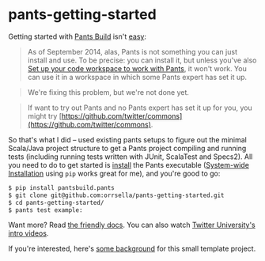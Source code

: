 # pants-getting-started

Getting started with [Pants Build](https://pantsbuild.github.io/) isn't [easy](https://pantsbuild.github.io/install.html):

> As of September 2014, alas, Pants is not something you can just install and use. To be precise: you can install it, but unless you've also [Set up your code workspace to work with Pants](https://pantsbuild.github.io/setup_repo.html), it won't work. You can use it in a workspace in which some Pants expert has set it up.

> We're fixing this problem, but we're not done yet.

> If want to try out Pants and no Pants expert has set it up for you, you might try [https://github.com/twitter/commons](https://github.com/twitter/commons).

So that's what I did – used existing pants setups to figure out the minimal Scala/Java project structure to get a Pants project compiling and running tests (including running tests written with JUnit, ScalaTest and Specs2). All you need to do to get started is [install](https://pantsbuild.github.io/install.html) the Pants executable ([System-wide Installation](https://pantsbuild.github.io/install.html#system-wide-installation) using `pip` works great for me), and you're good to go:

```bash
$ pip install pantsbuild.pants
$ git clone git@github.com:orrsella/pants-getting-started.git
$ cd pants-getting-started/
$ pants test example:
```

Want more? Read [the friendly docs](https://pantsbuild.github.io/first_concepts.html). You can also watch [Twitter University's intro videos](https://engineering.twitter.com/university/videos/getting-started-with-the-pants-build-system-why-pants).

If you're interested, here's [some background](https://orrsella.com/2015/05/31/getting-started-with-pants-build-for-scala-projects/) for this small template project.
